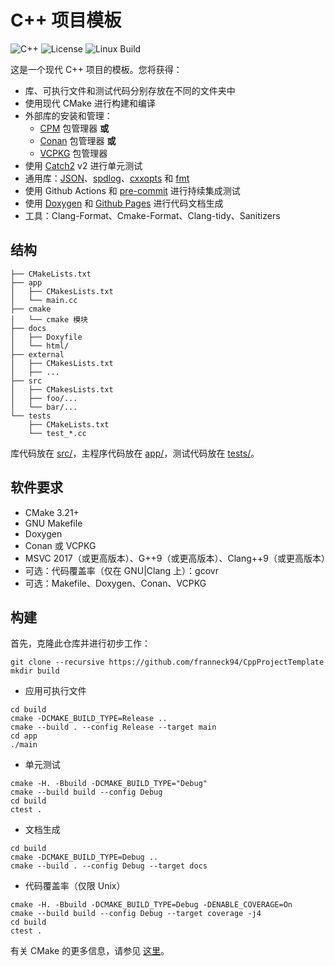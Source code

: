 # C++ 项目模板

![C++](https://img.shields.io/badge/C%2B%2B-11%2F14%2F17%2F20%2F23-blue)
![License](https://img.shields.io/github/license/franneck94/CppProjectTemplate)
![Linux Build](https://github.com/franneck94/CppProjectTemplate/workflows/Ubuntu%20CI%20Test/badge.svg)

这是一个现代 C++ 项目的模板。您将获得：

- 库、可执行文件和测试代码分别存放在不同的文件夹中
- 使用现代 CMake 进行构建和编译
- 外部库的安装和管理：
  - [CPM](https://github.com/cpm-cmake/CPM.cmake) 包管理器 **或**
  - [Conan](https://conan.io/) 包管理器 **或**
  - [VCPKG](https://github.com/microsoft/vcpkg) 包管理器
- 使用 [Catch2](https://github.com/catchorg/Catch2) v2 进行单元测试
- 通用库：[JSON](https://github.com/nlohmann/json)、[spdlog](https://github.com/gabime/spdlog)、[cxxopts](https://github.com/jarro2783/cxxopts) 和 [fmt](https://github.com/fmtlib/fmt)
- 使用 Github Actions 和 [pre-commit](https://pre-commit.com/) 进行持续集成测试
- 使用 [Doxygen](https://doxygen.nl/) 和 [Github Pages](https://franneck94.github.io/CppProjectTemplate/) 进行代码文档生成
- 工具：Clang-Format、Cmake-Format、Clang-tidy、Sanitizers

## 结构

``` text
├── CMakeLists.txt
├── app
│   ├── CMakesLists.txt
│   └── main.cc
├── cmake
│   └── cmake 模块
├── docs
│   ├── Doxyfile
│   └── html/
├── external
│   ├── CMakesLists.txt
│   ├── ...
├── src
│   ├── CMakesLists.txt
│   ├── foo/...
│   └── bar/...
└── tests
    ├── CMakeLists.txt
    └── test_*.cc
```

库代码放在 [src/](src/)，主程序代码放在 [app/](app)，测试代码放在 [tests/](tests/)。

## 软件要求

- CMake 3.21+
- GNU Makefile
- Doxygen
- Conan 或 VCPKG
- MSVC 2017（或更高版本）、G++9（或更高版本）、Clang++9（或更高版本）
- 可选：代码覆盖率（仅在 GNU|Clang 上）：gcovr
- 可选：Makefile、Doxygen、Conan、VCPKG

## 构建

首先，克隆此仓库并进行初步工作：

```shell
git clone --recursive https://github.com/franneck94/CppProjectTemplate
mkdir build
```

- 应用可执行文件

```shell
cd build
cmake -DCMAKE_BUILD_TYPE=Release ..
cmake --build . --config Release --target main
cd app
./main
```

- 单元测试

```shell
cmake -H. -Bbuild -DCMAKE_BUILD_TYPE="Debug"
cmake --build build --config Debug
cd build
ctest .
```

- 文档生成

```shell
cd build
cmake -DCMAKE_BUILD_TYPE=Debug ..
cmake --build . --config Debug --target docs
```

- 代码覆盖率（仅限 Unix）

```shell
cmake -H. -Bbuild -DCMAKE_BUILD_TYPE=Debug -DENABLE_COVERAGE=On
cmake --build build --config Debug --target coverage -j4
cd build
ctest .
```

有关 CMake 的更多信息，请参见 [这里](./README_cmake.md)。
